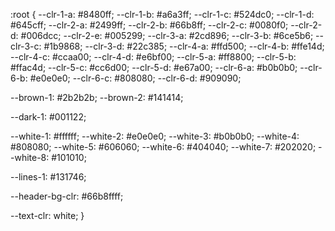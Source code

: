 :root {
  --clr-1-a: #8480ff;
  --clr-1-b: #a6a3ff;
  --clr-1-c: #524dc0;
  --clr-1-d: #645cff;
  --clr-2-a: #2499ff;
  --clr-2-b: #66b8ff;
  --clr-2-c: #0080f0;
  --clr-2-d: #006dcc;
  --clr-2-e: #005299;
  --clr-3-a: #2cd896;
  --clr-3-b: #6ce5b6;
  --clr-3-c: #1b9868;
  --clr-3-d: #22c385;
  --clr-4-a: #ffd500;
  --clr-4-b: #ffe14d;
  --clr-4-c: #ccaa00;
  --clr-4-d: #e6bf00;
  --clr-5-a: #ff8800;
  --clr-5-b: #ffac4d;
  --clr-5-c: #cc6d00;
  --clr-5-d: #e67a00;
  --clr-6-a: #b0b0b0;
  --clr-6-b: #e0e0e0;
  --clr-6-c: #808080;
  --clr-6-d: #909090;

  --brown-1: #2b2b2b;
  --brown-2: #141414;

  --dark-1: #001122;

  --white-1: #ffffff;
  --white-2: #e0e0e0;
  --white-3: #b0b0b0;
  --white-4: #808080;
  --white-5: #606060;
  --white-6: #404040;
  --white-7: #202020;
  --white-8: #101010;

  --lines-1: #131746;

  --header-bg-clr: #66b8ffff;

  --text-clr: white;
}